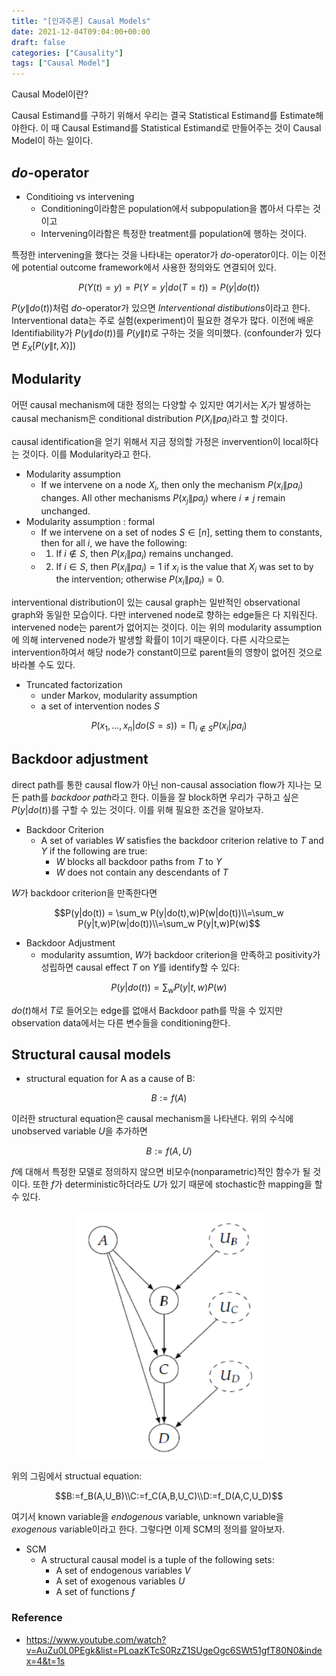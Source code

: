 ```yaml
---
title: "[인과추론] Causal Models"
date: 2021-12-04T09:04:00+00:00
draft: false
categories: ["Causality"]
tags: ["Causal Model"]
---
```


Causal Model이란?

<!--more-->

Causal Estimand를 구하기 위해서 우리는 결국 Statistical Estimand를 Estimate해야한다. 이 때 Causal Estimand를 Statistical Estimand로 만들어주는 것이 Causal Model이 하는 일이다.

## *do*-operator
- Conditioing vs intervening
  - Conditioning이라함은 population에서 subpopulation을 뽑아서 다루는 것이고
  - Intervening이라함은 특정한 treatment를 population에 행하는 것이다.

특정한 intervening을 했다는 것을 나타내는 operator가 $do$-operator이다. 이는 이전에 potential outcome framework에서 사용한 정의와도 연결되어 있다.

$$P(Y(t)=y) = P(Y=y|do(T=t)) = P(y|do(t))$$

$P(y\|do(t))$처럼 $do$-operator가 있으면 *Interventional distibutions*이라고 한다. Interventional data는 주로 실험(experiment)이 필요한 경우가 많다. 이전에 배운 Identifiability가 $P(y \| do(t))$를 $P(y\|t)$로 구하는 것을 의미했다. (confounder가 있다면 $E_X [P(y\|t,X)]$)

## Modularity
어떤 causal mechanism에 대한 정의는 다양할 수 있지만 여기서는 $X_i$가 발생하는 causal mechanism은 conditional distribution $P(X_i \|pa_i)$라고 할 것이다.

causal identification을 얻기 위해서 지금 정의할 가정은 invervention이 local하다는 것이다. 이를 Modularity라고 한다.

- Modularity assumption
  - If we intervene on a node $X_i$, then only the mechanism $P(x_i\|pa_i)$ changes. All other mechanisms $P(x_j \| pa_j)$ where $i \neq j$ remain unchanged.
- Modularity assumption : formal
  - If we intervene on a set of nodes $S \in [n]$, setting them to constants, then for all $i$, we have the following:
  - 1. If $i \notin S$, then $P(x_i \| pa_i)$ remains unchanged.
  - 2. If $i \in S$, then $P(x_i \| pa_i)=1$ if $x_i$ is the value that $X_i$ was set to by the intervention; otherwise $P(x_i \| pa_i)=0$.

interventional distribution이 있는 causal graph는 일반적인 observational graph와 동일한 모습이다. 다만 intervened node로 향하는 edge들은 다 지워진다. intervened node는 parent가 없어지는 것이다. 이는 위의 modularity assumption에 의해 intervened node가 발생할 확률이 1이기 때문이다. 다른 시각으로는 intervention하여서 해당 node가 constant이므로 parent들의 영향이 없어진 것으로 바라볼 수도 있다.

- Truncated factorization
  - under Markov, modularity assumption
  - a set of intervention nodes $S$

$$P(x_1 ,..., x_n | do(S=s)) = \prod_{i \notin S} P(x_i | pa_i)$$

## Backdoor adjustment
direct path를 통한 causal flow가 아닌 non-causal association flow가 지나는 모든 path를 *backdoor path*라고 한다. 이들을 잘 block하면 우리가 구하고 싶은 $P(y|do(t))$를 구할 수 있는 것이다. 이를 위해 필요한 조건을 알아보자.

- Backdoor Criterion
  - A set of variables $W$ satisfies the backdoor criterion relative to $T$ and $Y$ if the following are true:
    - $W$ blocks all backdoor paths from $T$ to $Y$
    - $W$ does not contain any descendants of $T$

$W$가 backdoor criterion을 만족한다면

$$P(y|do(t)) = \sum_w P(y|do(t),w)P(w|do(t))\\=\sum_w P(y|t,w)P(w|do(t))\\=\sum_w P(y|t,w)P(w)$$

- Backdoor Adjustment
  - modularity assumtion, $W$가 backdoor criterion을 만족하고 positivity가 성립하면 causal effect $T$ on $Y$를 identify할 수 있다:

$$P(y|do(t)) =\sum_w P(y|t,w)P(w)$$

$do(t)$해서 $T$로 들어오는 edge를 없애서 Backdoor path를 막을 수 있지만 observation data에서는 다른 변수들을 conditioning한다.

## Structural causal models
- structural equation for A as a cause of B:

$$B := f(A)$$

이러한 structural equation은 causal mechanism을 나타낸다. 위의 수식에 unobserved variable $U$을 추가하면

$$B := f(A,U)$$

$f$에 대해서 특정한 모델로 정의하지 않으면 비모수(nonparametric)적인 함수가 될 것이다. 또한 $f$가 deterministic하더라도 $U$가 있기 때문에 stochastic한 mapping을 할 수 있다.

<center>
    <img src="https://github.com/minsoo9506/blog/blob/master/static/blog-imgs/Lec_04_01.PNG?raw=true"  width="300">
</center>

위의 그림에서 structual equation:

$$B:=f_B(A,U_B)\\C:=f_C(A,B,U_C)\\D:=f_D(A,C,U_D)$$

여기서 known variable을 *endogenous* variable, unknown variable을 *exogenous* variable이라고 한다. 그렇다면 이제 SCM의 정의를 알아보자.

- SCM
  - A structural causal model is a tuple of the following sets:
    - A set of endogenous variables $V$
    - A set of exogenous variables $U$
    - A set of functions $f$


### Reference
- https://www.youtube.com/watch?v=AuZu0L0PEgk&list=PLoazKTcS0RzZ1SUgeOgc6SWt51gfT80N0&index=4&t=1s